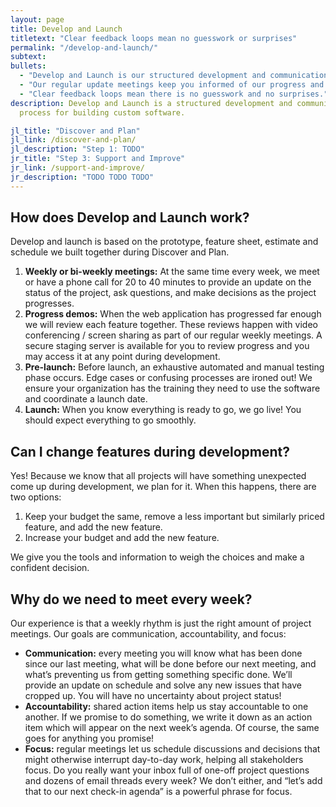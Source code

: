 ```yaml
---
layout: page
title: Develop and Launch
titletext: "Clear feedback loops mean no guesswork or surprises"
permalink: "/develop-and-launch/"
subtext:
bullets:
  - "Develop and Launch is our structured development and communication process for building your association management software based on Discover and Plan. "
  - "Our regular update meetings keep you informed of our progress and the project moving smoothly. "
  - "Clear feedback loops mean there is no guesswork and no surprises."
description: Develop and Launch is a structured development and communication
  process for building custom software.

jl_title: "Discover and Plan"
jl_link: /discover-and-plan/
jl_description: "Step 1: TODO"
jr_title: "Step 3: Support and Improve"
jr_link: /support-and-improve/
jr_description: "TODO TODO TODO"
---
```


## How does Develop and Launch work?

Develop and launch is based on the prototype, feature sheet, estimate and schedule we built together during Discover and Plan.

1. **Weekly or bi-weekly meetings:** At the same time every week, we meet or have a phone call for 20 to 40 minutes to provide an update on the status of the project, ask questions, and make decisions as the project progresses.
2. **Progress demos:** When the web application has progressed far enough we will review each feature together. These reviews happen with video conferencing / screen sharing as part of our regular weekly meetings. A secure staging server is available for you to review progress and you may access it at any point during development.
3. **Pre-launch:** Before launch, an exhaustive automated and manual testing phase occurs. Edge cases or confusing processes are ironed out! We ensure your organization has the training they need to use the software and coordinate a launch date.
4. **Launch:** When you know everything is ready to go, we go live! You should expect everything to go smoothly.

## Can I change features during development?

Yes! Because we know that all projects will have something unexpected come up during development, we plan for it. When this happens, there are two options:

1. Keep your budget the same, remove a less important but similarly priced feature, and add the new feature.
2. Increase your budget and add the new feature.

We give you the tools and information to weigh the choices and make a confident decision.

##  Why do we need to meet every week?

Our experience is that a weekly rhythm is just the right amount of project meetings. Our goals are communication, accountability, and focus:

* **Communication:** every meeting you will know what has been done since our last meeting, what will be done before our next meeting, and what’s preventing us from getting something specific done. We’ll provide an update on schedule and solve any new issues that have cropped up. You will have no uncertainty about project status!
* **Accountability:** shared action items help us stay accountable to one another. If we promise to do something, we write it down as an action item which will appear on the next week’s agenda. Of course, the same goes for anything you promise!
* **Focus:** regular meetings let us schedule discussions and decisions that might otherwise interrupt day-to-day work, helping all stakeholders focus. Do you really want your inbox full of one-off project questions and dozens of email threads every week? We don’t either, and “let’s add that to our next check-in agenda” is a powerful phrase for focus.
